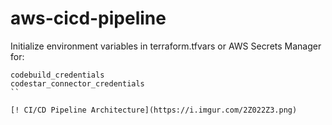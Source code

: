 # aws-cicd-pipeline

Initialize environment variables in terraform.tfvars or AWS Secrets Manager for:

```
codebuild_credentials
codestar_connector_credentials
``

[! CI/CD Pipeline Architecture](https://i.imgur.com/2Z022Z3.png)